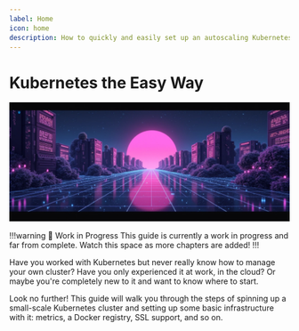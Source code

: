 ```yaml
---
label: Home
icon: home
description: How to quickly and easily set up an autoscaling Kubernetes cluster on Hetzner Cloud
---
```


# Kubernetes the Easy Way
![a cluster of mainframe servers stretching into a vibrant purple sunset; imagine synthwave blasting in the background](./assets/banner.png)

!!!warning :construction: Work in Progress
This guide is currently a work in progress and far from complete. Watch this space as more chapters are added!
!!!

Have you worked with Kubernetes but never really know how to manage your own cluster? Have you only experienced it at work, in the cloud? Or maybe you're completely new to it and want to know where to start.

Look no further! This guide will walk you through the steps of spinning up a small-scale Kubernetes cluster and setting up some basic infrastructure with it: metrics, a Docker registry, SSL support, and so on.
